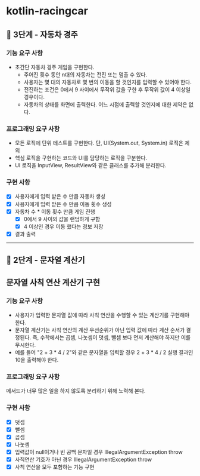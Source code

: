 # kotlin-racingcar

## 🚀 3단계 - 자동차 경주
### 기능 요구 사항
+ 초간단 자동차 경주 게임을 구현한다.
  + 주어진 횟수 동안 n대의 자동차는 전진 또는 멈출 수 있다.
  + 사용자는 몇 대의 자동차로 몇 번의 이동을 할 것인지를 입력할 수 있어야 한다.
  + 전진하는 조건은 0에서 9 사이에서 무작위 값을 구한 후 무작위 값이 4 이상일 경우이다.
  + 자동차의 상태를 화면에 출력한다. 어느 시점에 출력할 것인지에 대한 제약은 없다.

### 프로그래밍 요구 사항
+ 모든 로직에 단위 테스트를 구현한다. 단, UI(System.out, System.in) 로직은 제외
+ 핵심 로직을 구현하는 코드와 UI를 담당하는 로직을 구분한다.
+ UI 로직을 InputView, ResultView와 같은 클래스를 추가해 분리한다.

### 구현 사항
- [x] 사용자에게 입력 받은 수 만큼 자동차 생성
- [x] 사용자에게 입력 받은 수 만큼 이동 횟수 생성
- [x] 자동차 수 * 이동 횟수 만큼 게임 진행
  - [x] 0에서 9 사이의 값을 랜덤하게 구함
  - [x] 4 이상인 경우 이동 했다는 정보 저장
- [x] 결과 출력

---
## 🚀 2단계 - 문자열 계산기
## 문자열 사칙 연산 계산기 구현
### 기능 요구 사항
+ 사용자가 입력한 문자열 값에 따라 사칙 연산을 수행할 수 있는 계산기를 구현해야 한다.
+ 문자열 계산기는 사칙 연산의 계산 우선순위가 아닌 입력 값에 따라 계산 순서가 결정된다. 즉, 수학에서는 곱셈, 나눗셈이 덧셈, 뺄셈 보다 먼저 계산해야 하지만 이를 무시한다.
+ 예를 들어 "2 + 3 * 4 / 2"와 같은 문자열을 입력할 경우 2 + 3 * 4 / 2 실행 결과인 10을 출력해야 한다.

### 프로그래밍 요구 사항
메서드가 너무 많은 일을 하지 않도록 분리하기 위해 노력해 본다.

### 구현 사항
- [x] 덧셈
- [x] 뺄셈
- [x] 곱셈
- [x] 나눗셈
- [x] 입력값이 null이거나 빈 공백 문자일 경우 IllegalArgumentException throw
- [x] 사칙연산 기호가 아닌 경우 IllegalArgumentException throw
- [x] 사칙 연산을 모두 포함하는 기능 구현